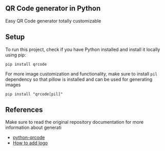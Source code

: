 ## QR Code generator in Python
 
Easy QR Code generator totally customizable

## Setup
To run this project, check if you have Python installed and install it locally using pip:

```
pip install qrcode
```
For more image customization and functionality, make sure to install ``pil`` dependency so
that pillow is installed and can be used for generating images
```
pip install "qrcode[pil]"
```
## References
Make sure to read the original repository documentation for more information about generati

* [python-qrcode](https://github.com/lincolnloop/python-qrcode)
* [How to add logo](https://medium.com/codestorm/how-to-create-qr-code-using-python-2094dc7e3db6#:~:text=or%20place%20an%20image%20in%20the%20middle%20of%20the%20QR%20Code%20to%20be%20created%2C)
